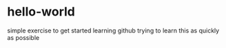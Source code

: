 # hello-world
simple exercise to get started learning github
trying to learn this as quickly as possible
